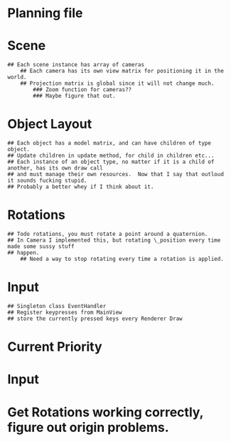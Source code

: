 # Planning file

# Scene
    ## Each scene instance has array of cameras
        ## Each camera has its own view matrix for positioning it in the world.
        ## Projection matrix is global since it will not change much.
            ### Zoom function for cameras??
            ### Maybe figure that out.
    
# Object Layout
    ## Each object has a model matrix, and can have children of type object.
    ## Update children in update method, for child in children etc...
    ## Each instance of an object type, no matter if it is a child of another, has its own draw call
    ## and must manage their own resources.  Now that I say that outloud it sounds fucking stupid.
    ## Probably a better whey if I think about it.
    
# Rotations
    ## Todo rotations, you must rotate a point around a quaternion.
    ## In Camera I implemented this, but rotating \_position every time made some sussy stuff
    ## happen.
        ## Need a way to stop rotating every time a rotation is applied.
    
# Input
    ## Singleton class EventHandler
    ## Register keypresses from MainView
    ## store the currently pressed keys every Renderer Draw


# Current Priority
 # Input
 # Get Rotations working correctly, figure out origin problems.
 
